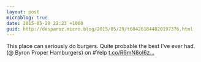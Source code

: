 ```yaml
---
layout: post
microblog: true
date: 2015-05-29 22:23 +1000
guid: http://desparoz.micro.blog/2015/05/29/t604261844820197376.html
---
```

This place can seriously do burgers. Quite probable the best I've ever had. (@ Byron Proper Hamburgers) on #Yelp [t.co/R6mN8oI6z...](http://t.co/R6mN8oI6zH)
